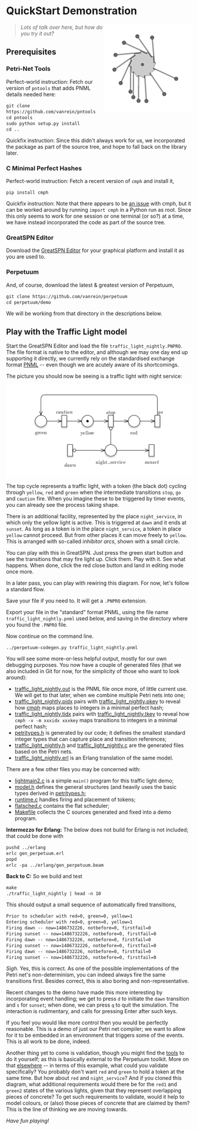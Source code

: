 # QuickStart Demonstration

<img alt="Perpetuum Mobile" src="pix/240px-PerpetuumMobile.gif" style="float: right;"/>

> *Lots of talk over here, but how do you try it out?*

## Prerequisites

### Petri-Net Tools

Perfect-world instruction: Fetch our version of `pntools` that adds PNML details needed here:

    git clone https://github.com/vanrein/pntools
    cd pntools
    sudo python setup.py install
    cd ..

Quickfix instruction: Since this didn't always work for us, we incorporated the package
as part of the source tree, and hope to fall back on the library
later.

### C Minimal Perfect Hashes

Perfect-world instruction: Fetch a recent version of `cmph` and install it,

    pip install cmph

Quickfix instruction: 
Note that there appears to be [an issue](https://github.com/URXtech/cmph-cffi/issues/16)
with cmph, but it can be worked around by running `import cmph` in a Python run as root.
Since this only seems to work for one session or one terminal (or so?) at a time, we
have instead incorporated the code as part of the source tree.

### GreatSPN Editor

Download the
[GreatSPN Editor](http://www.di.unito.it/~amparore/mc4cslta/editor.html)
for your graphical platform and install it as you are used to.

### Perpetuum

And, of course, download the latest &amp; greatest version of Perpetuum,

    git clone https://github.com/vanrein/perpetuum
    cd perpetuum/demo

We will be working from that directory in the descriptions below.

## Play with the Traffic Light model

Start the GreatSPN Editor and load the file `traffic_light_nightly.PNPRO`.
The file format is native to the editor, and although we may one day end up
supporting it directly, we currently rely on the standardised exchange format
[PNML](http://pnml.org)
-- even though we are acutely aware of its shortcomings.

The picture you should now be seeing is a traffic light with night service:

![Traffic Light with Night Service](demo/traffic_light_nightly.png)

The top cycle represents a traffic light, with a token (the black dot) cycling
through `yellow`, `red` and `green` when the intermediate transitions `stop`,
`go` and `caution` fire.  When you imagine these to be triggered by timer
events, you can already see the process taking shape.

There is an additional facility, represented by the place `night_service`,
in which only the yellow light is active.  This is triggered at `dawn` and
it ends at `sunset`.  As long as a token is in the place `night_service`,
a token in place `yellow` cannot proceed.  But from other places it can move
freely to `yellow`.  This is arranged with so-called *inhibitor arcs*, shown
with a small circle.

You can play with this in GreatSPN.  Just press the green start button and see
the transitions that may fire light up.  Click them.  Play with it.  See what
happens.  When done, click the red close button and land in editing mode once
more.

In a later pass, you can play with rewiring this diagram.  For now, let's
follow a standard flow.

Save your file if you need to.  It will get a `.PNPRO` extension.

Export your file in the "standard" format PNML, using the file name
`traffic_light_nightly.pnml` used below, and saving in the directory where
you found the `.PNPRO` file.

Now continue on the command line.

    ../perpetuum-codegen.py traffic_light_nightly.pnml

You will see some more-or-less helpful output, mostly for our own debugging
purposes.  You now have a couple of generated files (that we also included
in Git for now, for the simplicity of those who want to look around):

  * [traffic_light_nightly.out](demo/traffic_light_nightly.out)
    is the PNML file once more, of little current
    use.  We will get to that later, when we combine multiple Petri nets into
    one;
  * [traffic_light_nightly.pidx](demo/traffic_light_nightly.pidx)
    pairs with
    [traffic_light_nightly.pkey](demo/traffic_light_nightly.pkey)
    to reveal how
    [cmph](http://cmph.sourceforge.net)
    maps places to integers in a minimal perfect hash;
  * [traffic_light_nightly.tidx](demo/traffic_light_nightly.tidx)
    pairs with
    [traffic_light_nightly.tkey](demo/traffic_light_nightly.tkey)
    to reveal how `cmph -v -m xxxidx xxxkey` maps transitions to integers
    in a minimal perfect hash;
  * [petritypes.h](demo/petritypes.h)
    is generated by our code; it defines the smallest standard
    integer types that can capture place and transition references;
  * [traffic_light_nightly.h](demo/traffic_light_nightly.h)
    and
    [traffic_light_nightly.c](demo/traffic_light_nightly.c)
    are the generated files based on the Petri nets.
  * [traffic_light_nightly.erl](demo/traffic_light_nightly.erl)
    is an Erlang translation of the same model.

There are a few other files you may be concerned with:

  * [lightmain2.c](demo/lightmain2.c)
    is a simple `main()` program for this traffic light demo;
  * [model.h](include/perpetuum/model.h)
    defines the general structures (and heavily uses the basic types derived in
    [petritypes.h](demo/petritypes.h);
  * [runtime.c](src/runtime.c)
    handles firing and placement of tokens;
  * [flatsched.c](src/flatsched.c)
    contains the flat scheduler;
  * [Makefile](demo/Makefile)
    collects the C sources generated and fixed into a demo program.

**Intermezzo for Erlang:**
The below does not build for Erlang is not included; that could be done with

    pushd ../erlang
    erlc gen_perpetuum.erl
    popd
    erlc -pa ../erlang/gen_perpetuum.beam

**Back to C:**
So we build and test

    make
    ./traffic_light_nightly | head -n 10

This should output a small sequence of automatically fired transitions,

```
Prior to scheduler with red=0, green=0, yellow=1
Entering scheduler with red=0, green=0, yellow=1
Firing dawn -- now=1486732226, notbefore=0, firstfail=0
Firing sunset -- now=1486732226, notbefore=0, firstfail=0
Firing dawn -- now=1486732226, notbefore=0, firstfail=0
Firing sunset -- now=1486732226, notbefore=0, firstfail=0
Firing dawn -- now=1486732226, notbefore=0, firstfail=0
Firing sunset -- now=1486732226, notbefore=0, firstfail=0
```

*Sigh.*  Yes, this is correct.  As one of the possible implementations of the
Petri net's non-determinism, you can indeed always fire the same transitions
first.  Besides correct, this is also boring and non-representative.

Recent changes to the demo have made this more interesting by incorporating
event handling; we get to press `d` to initiate the `dawn` transition and
`s` for `sunset`; when done, we can press `q` to quit the simulation.
The interaction is rudimentary, and calls for pressing Enter after such keys.

If you feel you would like more control then you would be perfectly
reasonable.  This is a demo of just our Petri net compiler; we want to
allow for it to be embedded in an environment that triggers some of the
events.  This is all work to be done, indeed.

Another thing yet to come is validation, though you might find the
[tools](TOOLS.MD) to do it yourself; as this is basically external to
the Perpetuum toolkit.  More on that [elsewhere](USING.MD) -- in terms
of this example, what could you validate specifically?  You probably
don't want `red` and `green` to hold a token at the same time.  But
how about `red` and `night_service`?  And if you cloned this diagram,
what additional requirements would there be for the `red1` and `green2`
states of the various lights, given that they represent overlapping
pieces of concrete?  To get such requirements to validate, would it
help to model colours, or (also) those pieces of concrete that are
claimed by them?  This is the line of thinking we are moving towards.

*Have fun playing!*
